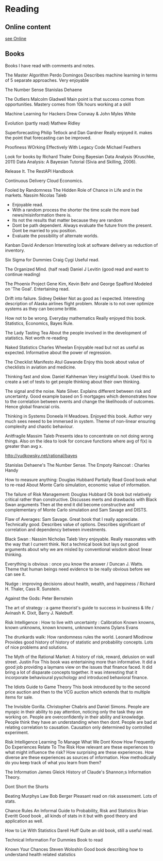 # Reading

## Online content

[see Online](./Online.md)

## Books
Books I have read with comments and notes.

The Master Algorithm
Perdo Domingos
Describes machine learning in terms of 5 separate approaches.
Very enjoyable

The Number Sense
Stanislas Dehaene

The Outliers
Malcolm Gladwell
Main point is that success comes from opportunities.
Mastery comes from 10k hours working at a skill

Machine Learning for Hackers
Drew Conway & John Myles White

Evolution (partly read)
Mathew Ridley

Superforecasting
Philip Tetlock and Dan Gardner
Really enjoyed it. makes the point that forecasting can be improved.

Proofiness
WOrking Effectively With Legacy Code
Michael Feathers

Look for books by Richard Thaler
Doing Bayesian Data Analysis (Kruschke, 2011)
Data Analysis: A Bayesian Tutorial (Sivia and Skilling,
2006).

Release It.
The RestAPI Handbook

Continuous Delivery
Cloud Economics.


Fooled by Randomness
The Hidden Role of Chance in Life and in the markets.
Nassim Nicolas Taleb
- Enjoyable read.
- With a random process the shorter the time scale the more bad news/misinformation there is.
- Its not the results that matter because they are random
- Dont be path dependent.  Always evaluate the future from the present. Dont be married to you position.
- Evaluate the possibility of alternate worlds.

Kanban
David Anderson
Interesting look at software delivery as reduction of inventory.

Six Sigma for Dummies
Craig Cygi
Useful read.

The Organized Mind. (half read)
Daniel J Levitin
(good read and want to continue reading)

The Phoenix Project
Gene Kim, Kevin Behr and George Spafford
Modeled on 'The Goal'. Entertaining read.

Drift into failure.
Sidney Dekker
Not as good as I expected. Interesting description of Alaska airlines flight problem. Morale is to not over optimize systems as they can become brittle.

How not to be wrong.  Everyday mathematics
Really enjoyed this book. Statistics, Economics, Bayes Rule.

The Lady Tasting Tea
About the people involved in the development of statistics.
Not worth re-reading

Naked Statistics
Charles Wheelan
Enjoyable read but not as useful as expected. Informative about the power of regression.

The Checklist Manifesto
Atul Gawande
Enjoy this book about value of checklists in aviation and medicine.


Thinking fast and slow.
Daniel Kahheman
Very insightful book.  Used this to create a set of tests to get people thinking about their own thinking.

The signal and the noise.
Nate Silver.
Explains different between risk and uncertainty.
Good example based on 5 mortgages which demonstrates how to the correlation between events and change the likelihoods of outcomes. Hence global financial criis.

Thinking in Systems
Doneela H Meadows.
Enjoyed this book. Author very much sees neeed to be immersed in system. Theme of non-linear ensuring complexity and chaotic behaviour.

Anitfragile
Massim Taleb
Presents idea to concentrate on not doing wrong things. Also on the idea to look for concave functions where avg of f(x) is greater than avg x.


http://yudkowsky.net/rational/bayes


Stanislas Dehaene's The Number Sense.
The Empoty Raincoat : Charles Handy



How to measure anything: Douglas Hubbard
	Partially Read
	Good book what to re-read
	About Monte Carlo simulation, economic value of information.

The failure of Risk Management: Douglas Hubbard
	Ok book but relatively critical rather than constructive.
	Discusses merts and drawbacks with Black Swan arguments
	Then at the end it did become constructive and complementary of Monte Carlo simulation and Sam Savage and DISTS.


Flaw of Averages: Sam Savage.
	Great book that I really appreciate.
	Technically good.
	Describes value of options.
	Describes significant of correlation and dependency between investments.


Black Swan : Nassim Nicholas Taleb
	Very enjoyable. Really reasonates with the way that I current think.
	Not a technical book but lays out good arguments about why we are misled by conventional wisdom about linear thinking.


Everything is obvious : once you know the answer / Duncan J. Watts.
	Theme that human beings need evidence to be really obvious before we can see it.

Nudge : improving decisions about health, wealth, and happiness / Richard H. Thaler, Cass R. Sunstein.

Against the Gods: Peter Bernstein

The art of strategy : a game theorist's guide to success in business & life / Avinash K. Dixit, Barry J. Nalebuff.

Risk Intelligence : How to live with uncertainty :
	Calibration
	Known knowns, known unknowns, known knowns, unknown knowns
Dylans Evans


The drunkards walk: How randomness rules the world.
Leonard Mlodinow
  Provides good history of history of statistic and probability concepts.
  Lots of nice problems and solutions.


The Myth of the Rational Market: A history of risk, reward, delusion on wall street.
Justin Fox
This book was entertaining more than informative.
It did a good job providing a laymans view on the issues that finance faced.
It did bring a lot of disparate concepts together.
It was interesting that it incorporate behavioural pyschology and introduced behavioral finance.


The Idiots Guide to Game Theory
This book introduced by to the second price auction and then to the VCG auction which extends that to multiple items for sale.


The Invisible Gorilla.
Christopher Chabris and Daniel Simons.
People are myopic in their ability to pay attention, noticing only the task they are working on.
People are overconfidently in their ability and knowledge. People think they have an understanding when then dont.
People are bad at relating correlation to causation. Causation only determined by controlled experiment.

Risk Intelligence
Learning To Manage What We Dont Know
	How Frequently Do Experiences Relate To The Risk
	How relevant are these experiences to what might influence the risk?
	How surprising are these experiences.
	How diverse are these experiences as sources of information.
	How methodically do you keep track of what you learn from them?


The Information
James Gleick
History of Claude's Shannon;s Information Theory.

Dont Short the Shorts

Beating Murphys Law
Bob Berger
Pleasant read on risk assessment. Lots of stats.

Chance Rules
An Informal Guide to Probability, Risk and Statistics
Brian Everitt
Good book , all kinds of stats in it but with good theory and application as well.


How to Lie With Statistics
Darell Huff
Quite an old book, still a useful read.


Technical Information For Dummies
Book to read

Known Your Chances
Steven Woloshin
Good book describing how to understand health related statistics
